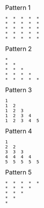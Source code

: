 <span style="font-size:20px">Pattern 1</span>
<pre>
*  *  *  *  *
*  *  *  *  *
*  *  *  *  *
*  *  *  *  *
*  *  *  *  *
</pre>
  
<span style="font-size:20px">Pattern 2</span>
<pre>
*
*  *
*  *  *
*  *  *  *
*  *  *  *  *
</pre>

<span style="font-size:20px">Pattern 3</span>
<pre>
1
1  2
1  2  3
1  2  3  4
1  2  3  4  5
</pre>

<span style="font-size:20px">Pattern 4</span>
<pre>
1
2  2
3  3  3
4  4  4  4
5  5  5  5  5
</pre>

<span style="font-size:20px">Pattern 5</span>
<pre>
*  *  *  *  *
*  *  *  *
*  *  *
*  *
*  
</pre>
